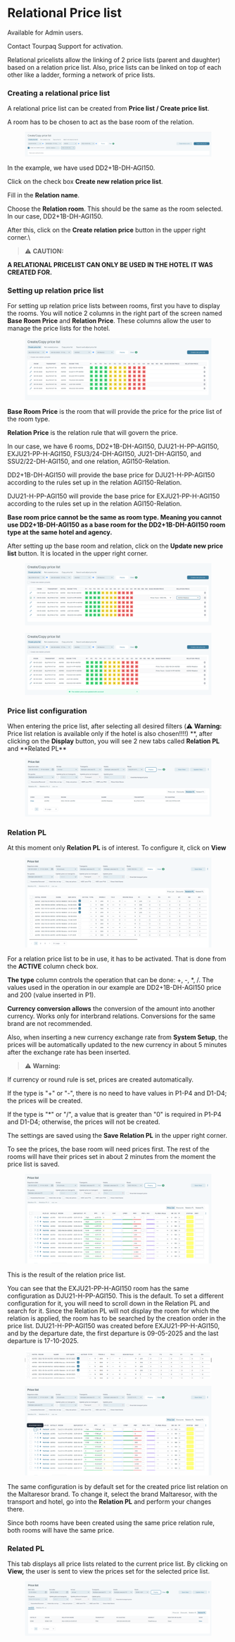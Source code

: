 # Relational Price list

Available for Admin users.

Contact Tourpaq Support for activation.

Relational pricelists allow the linking of 2 price lists (parent and daughter) based on a relation price list. Also, price lists can be linked on top of each other like a ladder, forming a network of price lists.

### Creating a relational price list[​](https://docs.tourpaq.com/docs/documentation/relation-pricelist#creating-a-relational-price-list) <a href="#creating-a-relational-price-list" id="creating-a-relational-price-list"></a>

A relational price list can be created from **Price list / Create price list**.

A room has to be chosen to act as the base room of the relation.

<figure><img src=".gitbook/assets/image (2) (1) (1) (1) (1) (1) (1) (1) (1) (1) (1) (1) (1) (1) (1) (1) (1) (1).png" alt=""><figcaption></figcaption></figure>

In the example, we have used DD2+1B-DH-AGI150.

Click on the check box **Create new relation price list**.

Fill in the **Relation name**.

Choose the **Relation room**. This should be the same as the room selected. In our case, DD2+1B-DH-AGI150.

After this, click on the **Create relation price** button in the upper right corner.\


> ⚠️ **CAUTION:**

**A RELATIONAL PRICELIST CAN ONLY BE USED IN THE HOTEL IT WAS CREATED FOR.**

### Setting up relation price list[​](https://docs.tourpaq.com/docs/documentation/relation-pricelist#setting-up-relation-price-list) <a href="#setting-up-relation-price-list" id="setting-up-relation-price-list"></a>

For setting up relation price lists between rooms, first you have to display the rooms. You will notice 2 columns in the right part of the screen named **Base Room Price** and **Relation Price**. These columns allow the user to manage the price lists for the hotel.

<figure><img src=".gitbook/assets/image (3) (1) (1) (1) (1) (1) (1) (1) (1) (1) (1) (1) (1) (1).png" alt=""><figcaption></figcaption></figure>

**Base Room Price** is the room that will provide the price for the price list of the room type.

**Relation Price** is the relation rule that will govern the price.

In our case, we have 6 rooms, DD2+1B-DH-AGI150, DJU21-H-PP-AGI150, EXJU21-PP-H-AGI150, FSU3/24-DH-AGI150, JU21-DH-AGI150, and SSU2/22-DH-AGI150, and one relation, AGI150-Relation.

DD2+1B-DH-AGI150 will provide the base price for DJU21-H-PP-AGI150 according to the rules set up in the relation AGI150-Relation.

DJU21-H-PP-AGI150 will provide the base price for EXJU21-PP-H-AGI150 according to the rules set up in the relation AGI150-Relation.

**Base room price cannot be the same as room type. Meaning you cannot use DD2+1B-DH-AGI150 as a base room for the DD2+1B-DH-AGI150 room type at the same hotel and agency.**

After setting up the base room and relation, click on the **Update new price list** button. It is located in the upper right corner.

<figure><img src=".gitbook/assets/image (4) (1) (1) (1) (1) (1) (1) (1) (1) (1).png" alt=""><figcaption></figcaption></figure>

<figure><img src=".gitbook/assets/image (5) (1) (1) (1) (1) (1) (1) (1) (1) (1).png" alt=""><figcaption></figcaption></figure>

### Price list configuration[​](https://docs.tourpaq.com/docs/documentation/relation-pricelist#price-list-configuration) <a href="#price-list-configuration" id="price-list-configuration"></a>

When entering the price list, after selecting all desired filters (⚠️ **Warning:** Price list relation is available only if the hotel is also chosen!!!!) \*\*, after clicking on the **Display** button, you will see 2 new tabs called **Relation PL** and \*\*Related PL\*\*

<figure><img src=".gitbook/assets/image (6) (1) (1) (1) (1) (1) (1) (1).png" alt=""><figcaption></figcaption></figure>

### Relation PL[​](https://docs.tourpaq.com/docs/documentation/relation-pricelist#relation-pl) <a href="#relation-pl" id="relation-pl"></a>

At this moment only **Relation PL** is of interest. To configure it, click on **View**

<figure><img src=".gitbook/assets/image (7) (1) (1) (1) (1) (1) (1) (1).png" alt=""><figcaption></figcaption></figure>

For a relation price list to be in use, it has to be activated. That is done from the **ACTIVE** column check box.

**The type** column controls the operation that can be done: +, -, \*, /. The values used in the operation in our example are DD2+1B-DH-AGI150 price and 200 (value inserted in P1).

**Currency conversion allows** the conversion of the amount into another currency. Works only for interbrand relations. Conversions for the same brand are not recommended.

Also, when inserting a new currency exchange rate from **System Setup**, the prices will be automatically updated to the new currency in about 5 minutes after the exchange rate has been inserted.

> ⚠️ **Warning:**

If currency or round rule is set, prices are created automatically.

If the type is "+" or "-", there is no need to have values in P1-P4 and D1-D4; the prices will be created.

If the type is "\*" or "/", a value that is greater than "0" is required in P1-P4 and D1-D4; otherwise, the prices will not be created.

The settings are saved using the **Save Relation PL** in the upper right corner.

To see the prices, the base room will need prices first. The rest of the rooms will have their prices set in about 2 minutes from the moment the price list is saved.

<figure><img src=".gitbook/assets/image (8) (1) (1) (1) (1).png" alt=""><figcaption></figcaption></figure>

This is the result of the relation price list.

You can see that the EXJU21-PP-H-AGI150 room has the same configuration as DJU21-H-PP-AGI150. This is the default. To set a different configuration for it, you will need to scroll down in the Relation PL and search for it. Since the Relation PL will not display the room for which the relation is applied, the room has to be searched by the creation order in the price list. DJU21-H-PP-AGI150 was created before EXJU21-PP-H-AGI150, and by the departure date, the first departure is 09-05-2025 and the last departure is 17-10-2025.

<figure><img src=".gitbook/assets/image (9) (1) (1) (1) (1).png" alt=""><figcaption></figcaption></figure>

<figure><img src=".gitbook/assets/image (10) (1) (1) (1) (1).png" alt=""><figcaption></figcaption></figure>

The same configuration is by default set for the created price list relation on the Maltaresor brand. To change it, select the brand Maltaresor, with the transport and hotel, go into the **Relation PL** and perform your changes there.

Since both rooms have been created using the same price relation rule, both rooms will have the same price.

### Related PL[​](https://docs.tourpaq.com/docs/documentation/relation-pricelist#related-pl) <a href="#related-pl" id="related-pl"></a>

This tab displays all price lists related to the current price list. By clicking on **View,** the user is sent to view the prices set for the selected price list.

<figure><img src=".gitbook/assets/image (11) (1) (1) (1) (1).png" alt=""><figcaption></figcaption></figure>
